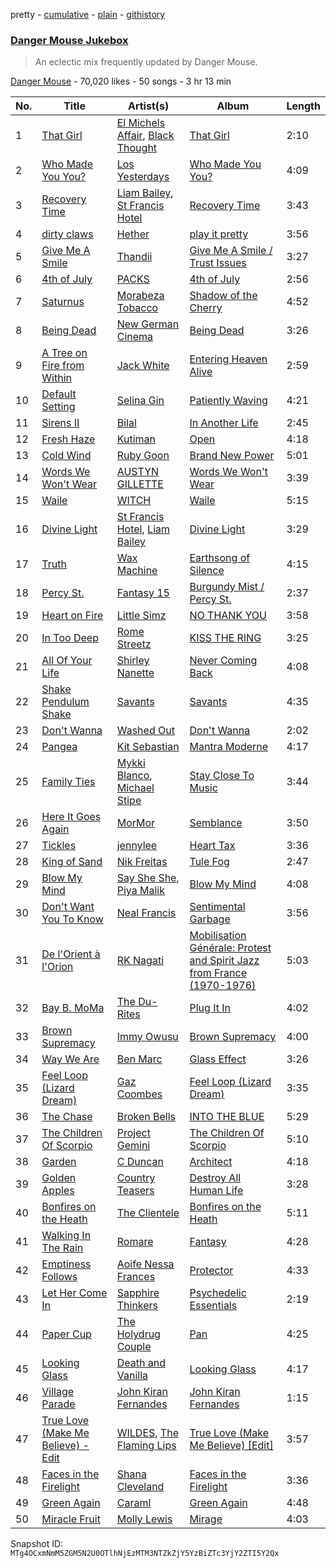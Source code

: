pretty - [cumulative](/playlists/cumulative/1cAHI20k456593GCBNqzw6.md) - [plain](/playlists/plain/1cAHI20k456593GCBNqzw6) - [githistory](https://github.githistory.xyz/mackorone/spotify-playlist-archive/blob/main/playlists/plain/1cAHI20k456593GCBNqzw6)

### [Danger Mouse Jukebox](https://open.spotify.com/playlist/1cAHI20k456593GCBNqzw6)

> An eclectic mix frequently updated by Danger Mouse.

[Danger Mouse](https://open.spotify.com/user/dangermouse_official) - 70,020 likes - 50 songs - 3 hr 13 min

| No. | Title | Artist(s) | Album | Length |
|---|---|---|---|---|
| 1 | [That Girl](https://open.spotify.com/track/0bOLtBY40nRz5j91IRBK5p) | [El Michels Affair](https://open.spotify.com/artist/0cLrgpG3pW4MX4nD8h6qCc), [Black Thought](https://open.spotify.com/artist/6DJEUXZm0e2rAohdoZ5Voo) | [That Girl](https://open.spotify.com/album/35ijJQxoNP5CFPirb2cFZL) | 2:10 |
| 2 | [Who Made You You?](https://open.spotify.com/track/7KzpYHoKk6CT0PBwBgPQzQ) | [Los Yesterdays](https://open.spotify.com/artist/0Hfk4u1LGIA1lLY7yduUfq) | [Who Made You You?](https://open.spotify.com/album/3NPg7S5fTbeY8vav4IEGK7) | 4:09 |
| 3 | [Recovery Time](https://open.spotify.com/track/17d1x0NWlRglnOxnAfqWMm) | [Liam Bailey](https://open.spotify.com/artist/022EiWsch2zvty0qBUksDO), [St Francis Hotel](https://open.spotify.com/artist/5ovQJMniNkE6D4Bwxxqin9) | [Recovery Time](https://open.spotify.com/album/2zkwPbAe8duHRZP62hmg9s) | 3:43 |
| 4 | [dirty claws](https://open.spotify.com/track/4dTnpAfrXeEWuGQt1cA3SF) | [Hether](https://open.spotify.com/artist/5O35zGUolf87RATk2NgSD3) | [play it pretty](https://open.spotify.com/album/7fip95aV1gjbCJBqHoa8lR) | 3:56 |
| 5 | [Give Me A Smile](https://open.spotify.com/track/3TNBIfXlFViatbC1DdfyK7) | [Thandii](https://open.spotify.com/artist/68YD0oUAF8k1NqEFAIx60M) | [Give Me A Smile / Trust Issues](https://open.spotify.com/album/3rpJMentZ5PYGvdpFhh4X1) | 3:27 |
| 6 | [4th of July](https://open.spotify.com/track/4J1ymkFxbFa88QTQ5VM4oF) | [PACKS](https://open.spotify.com/artist/1ZgzpPiODfKa4B9Fkw1dWm) | [4th of July](https://open.spotify.com/album/38MzZWn8pU4IA8pSAdRgA0) | 2:56 |
| 7 | [Saturnus](https://open.spotify.com/track/00prDywHwnS670dcxYZ1TP) | [Morabeza Tobacco](https://open.spotify.com/artist/0zce27eTR25aKpjQ7CvOA7) | [Shadow of the Cherry](https://open.spotify.com/album/3q39MLZ59YkeWDR6KkSfPj) | 4:52 |
| 8 | [Being Dead](https://open.spotify.com/track/0pxePpdqpqC9bAMSp5fecG) | [New German Cinema](https://open.spotify.com/artist/5gssGahmFreA31AlhyKqLK) | [Being Dead](https://open.spotify.com/album/1wlJKfttXxkTetL5oEYVCU) | 3:26 |
| 9 | [A Tree on Fire from Within](https://open.spotify.com/track/5zkPmg2nZSD1rFOJ1kIC4P) | [Jack White](https://open.spotify.com/artist/4FZ3j1oH43e7cukCALsCwf) | [Entering Heaven Alive](https://open.spotify.com/album/4GxhBXlAhfNzI7ehTDmFJ5) | 2:59 |
| 10 | [Default Setting](https://open.spotify.com/track/2DImJ3iyp97ioGJjKcR6Ub) | [Selina Gin](https://open.spotify.com/artist/5gghGLi5wwcWOeDIgnuVoo) | [Patiently Waving](https://open.spotify.com/album/17vVKpaOGjA3HShhQcTMUT) | 4:21 |
| 11 | [Sirens II](https://open.spotify.com/track/3u3aZHNjqQl23lVk0VyFuo) | [Bilal](https://open.spotify.com/artist/4jCbgl5Dmt3uOh8WRQfpPs) | [In Another Life](https://open.spotify.com/album/1nuwSoEwYyUH4kE3wazjk0) | 2:45 |
| 12 | [Fresh Haze](https://open.spotify.com/track/5DmcPcKTCA2jRwOXJk7ovR) | [Kutiman](https://open.spotify.com/artist/0sDJfnuudhMaEmFPvALK2e) | [Open](https://open.spotify.com/album/2CHRb3znRkejzGuYmtybmu) | 4:18 |
| 13 | [Cold Wind](https://open.spotify.com/track/13Wn7y5PDm0Go1H5WA6rXv) | [Ruby Goon](https://open.spotify.com/artist/7cpD6TqMuJBbsQxN9NJcdy) | [Brand New Power](https://open.spotify.com/album/4Gv7Y712eX9xGnxP6psjvM) | 5:01 |
| 14 | [Words We Won't Wear](https://open.spotify.com/track/4Z1F6WOhiYBmcm3kGaE8cd) | [AUSTYN GILLETTE](https://open.spotify.com/artist/6yJQjVEMtTJ1zrC68C0WCs) | [Words We Won't Wear](https://open.spotify.com/album/1hvEgpxamiZv4qFTH0aKSZ) | 3:39 |
| 15 | [Waile](https://open.spotify.com/track/2SQ1RHD0v47oggTFmR68q1) | [WITCH](https://open.spotify.com/artist/0LMkPoi2xIgpOPUSJMftqM) | [Waile](https://open.spotify.com/album/2cYQVweVo4ZuMgIB40YRxl) | 5:15 |
| 16 | [Divine Light](https://open.spotify.com/track/1nfMw1FM2ldyzmriTMcM8a) | [St Francis Hotel](https://open.spotify.com/artist/5ovQJMniNkE6D4Bwxxqin9), [Liam Bailey](https://open.spotify.com/artist/022EiWsch2zvty0qBUksDO) | [Divine Light](https://open.spotify.com/album/78yIDO4tW3kBE5YNUYDkAc) | 3:29 |
| 17 | [Truth](https://open.spotify.com/track/0qnokxqndslkvnFPoRx7y9) | [Wax Machine](https://open.spotify.com/artist/6kZ2grSzDSRhZuB4iiw77G) | [Earthsong of Silence](https://open.spotify.com/album/4b0pXY9LvRSnIQLzBle8tu) | 4:15 |
| 18 | [Percy St.](https://open.spotify.com/track/3NnAxUaN5waMdnz5Zv3zqP) | [Fantasy 15](https://open.spotify.com/artist/3ftdxnGZbwy4XpWZTKRdEH) | [Burgundy Mist / Percy St.](https://open.spotify.com/album/5aVGxCYaobIENdg8V0QNS7) | 2:37 |
| 19 | [Heart on Fire](https://open.spotify.com/track/5OJUTZS9QE2qem6FDsEnOM) | [Little Simz](https://open.spotify.com/artist/6eXZu6O7nAUA5z6vLV8NKI) | [NO THANK YOU](https://open.spotify.com/album/57263zG8Md6XZ9lBUPPYCm) | 3:58 |
| 20 | [In Too Deep](https://open.spotify.com/track/39UU4AyLap5LY9aIPm0X7h) | [Rome Streetz](https://open.spotify.com/artist/7c0zOr4ffb5eteXrxWt7oB) | [KISS THE RING](https://open.spotify.com/album/0JvoIKuIaMFmGeRUmHvvQg) | 3:25 |
| 21 | [All Of Your Life](https://open.spotify.com/track/6nTYKVtoKFxw2wlIxYkuH9) | [Shirley Nanette](https://open.spotify.com/artist/1dHQw2UUeQ8VZtBF8aGF53) | [Never Coming Back](https://open.spotify.com/album/5r4tXNRBktcQ2YbAnotrh4) | 4:08 |
| 22 | [Shake Pendulum Shake](https://open.spotify.com/track/41TRJlbr6D0AlaMclxZITB) | [Savants](https://open.spotify.com/artist/4YUAfxNlkxW9NDI6H9TJHC) | [Savants](https://open.spotify.com/album/2IH0QV6TvUEZ7FFTNFP183) | 4:35 |
| 23 | [Don't Wanna](https://open.spotify.com/track/6zA4gQJ7wYXSLuR3crNzDz) | [Washed Out](https://open.spotify.com/artist/5juOkIIy18sFw9L30syt1Z) | [Don't Wanna](https://open.spotify.com/album/2X8HzOXokVZWzhmJlpMu75) | 2:02 |
| 24 | [Pangea](https://open.spotify.com/track/7temtwzguIVsHoT3ewhnxh) | [Kit Sebastian](https://open.spotify.com/artist/5GSILaXo4yN4umwJK8eBBY) | [Mantra Moderne](https://open.spotify.com/album/2Uo2xIUyu2VRo43IKxrokH) | 4:17 |
| 25 | [Family Ties](https://open.spotify.com/track/1XdxJumaOOzXF5W55Lbpx8) | [Mykki Blanco](https://open.spotify.com/artist/2tSv9mEQSuNVMGr9qjYfkr), [Michael Stipe](https://open.spotify.com/artist/2G1Lyk7bWbBBrtwyl3obNB) | [Stay Close To Music](https://open.spotify.com/album/5Rp7lUCN6NbLirhc505A1j) | 3:44 |
| 26 | [Here It Goes Again](https://open.spotify.com/track/5ENmrKNn9IH3cAXR9EFe4j) | [MorMor](https://open.spotify.com/artist/63vaeIIBKIe9zT91EORVbr) | [Semblance](https://open.spotify.com/album/1CIUceDTCKIYWgSQuj383i) | 3:50 |
| 27 | [Tickles](https://open.spotify.com/track/1n9ndvvSMeycqp7H6TWrhw) | [jennylee](https://open.spotify.com/artist/0YJbZA7Ci73cEk1Ylcukgt) | [Heart Tax](https://open.spotify.com/album/2H2naLbKvhFNvJHrMEH17q) | 3:36 |
| 28 | [King of Sand](https://open.spotify.com/track/0gpvbDNNcKl2zNQQd1PiX8) | [Nik Freitas](https://open.spotify.com/artist/1uru5QIuiv0yD3SG9Um0B6) | [Tule Fog](https://open.spotify.com/album/3Be1xSmgcgCOirZrrbgsnC) | 2:47 |
| 29 | [Blow My Mind](https://open.spotify.com/track/18vFLgoBcvIXsJP7pTX93e) | [Say She She](https://open.spotify.com/artist/1WGb8nCPGJA0RyriSDIQfC), [Piya Malik](https://open.spotify.com/artist/3WjeCzWHSOzMZI2vWXgFZU) | [Blow My Mind](https://open.spotify.com/album/0lGPCXSe5AHUtZRuOXebAR) | 4:08 |
| 30 | [Don't Want You To Know](https://open.spotify.com/track/3IJjf4p7B7qaKnt93zpm6T) | [Neal Francis](https://open.spotify.com/artist/2e5y5Gs5lgnDmiY4TKLsq3) | [Sentimental Garbage](https://open.spotify.com/album/2iiRsnJVF6kpFMA30U6nif) | 3:56 |
| 31 | [De l'Orient à l'Orion](https://open.spotify.com/track/2P8YF8al9jkQSAgw7UpVPm) | [RK Nagati](https://open.spotify.com/artist/3Hce0BHFrIrYuskl5xJa08) | [Mobilisation Générale: Protest and Spirit Jazz from France \(1970\-1976\)](https://open.spotify.com/album/187bgnGKOYs3vhzZX7frdx) | 5:03 |
| 32 | [Bay B\. MoMa](https://open.spotify.com/track/4CIij9ZrXkXeSb6t98dung) | [The Du\-Rites](https://open.spotify.com/artist/2Rui2r6tT4fRIuxZ5vVIpw) | [Plug It In](https://open.spotify.com/album/3j2iWtk1HjZFmjHxROyTJ1) | 4:02 |
| 33 | [Brown Supremacy](https://open.spotify.com/track/4i7VVLBYfliOTMamqoDyF9) | [Immy Owusu](https://open.spotify.com/artist/5gmKrR6QTu7AfVN7u1uPwO) | [Brown Supremacy](https://open.spotify.com/album/0cD2F0faabOqmJWigDoVI4) | 4:00 |
| 34 | [Way We Are](https://open.spotify.com/track/7BL0yd3SW6TgTxPV6ORWQI) | [Ben Marc](https://open.spotify.com/artist/4sxl9xjKCAmzbtkEHf5lkJ) | [Glass Effect](https://open.spotify.com/album/7aGcbrgSOp6pgTC0AQ1oc6) | 3:26 |
| 35 | [Feel Loop \(Lizard Dream\)](https://open.spotify.com/track/5BGuOjWozeohPYPregnhIU) | [Gaz Coombes](https://open.spotify.com/artist/6ho33Vt1tjZyf8m7Z5NZhx) | [Feel Loop \(Lizard Dream\)](https://open.spotify.com/album/0hcjjN6bJHomC3emg1oxP9) | 3:35 |
| 36 | [The Chase](https://open.spotify.com/track/4U5Ey7J8cngm0UhVhOrks8) | [Broken Bells](https://open.spotify.com/artist/6dgwEwnK0YtDfS9XhRwBTG) | [INTO THE BLUE](https://open.spotify.com/album/2CKqapMPL6O0T8cqvFmyVz) | 5:29 |
| 37 | [The Children Of Scorpio](https://open.spotify.com/track/4fT8dxUR5q8V9rP0bxokD4) | [Project Gemini](https://open.spotify.com/artist/71C6JnhPA3aBdHzZXR8XBa) | [The Children Of Scorpio](https://open.spotify.com/album/12H5IiuNCGg9dZFvSdUGms) | 5:10 |
| 38 | [Garden](https://open.spotify.com/track/6K29wnNkv8CHiNlj2hADhU) | [C Duncan](https://open.spotify.com/artist/0x3sTIYnP56TnL6bbyMU2i) | [Architect](https://open.spotify.com/album/7wprD6lT9fLV2BX3YJAtIv) | 4:18 |
| 39 | [Golden Apples](https://open.spotify.com/track/1EyoDMZAg0z3YBZQBW0qyu) | [Country Teasers](https://open.spotify.com/artist/0SAeXDSWQw1qRmwTKh9uoU) | [Destroy All Human Life](https://open.spotify.com/album/4afG07QyZ15SHubFNUBAbt) | 3:28 |
| 40 | [Bonfires on the Heath](https://open.spotify.com/track/5N7KGuHTdWfLXP3am9BwzV) | [The Clientele](https://open.spotify.com/artist/3xZBpeXHkSjTKQIR1OeKN0) | [Bonfires on the Heath](https://open.spotify.com/album/3ZGJ2KzbDoJU9HHsBXJv3A) | 5:11 |
| 41 | [Walking In The Rain](https://open.spotify.com/track/2xnYhXiEC8rV2pO7eCVk6F) | [Romare](https://open.spotify.com/artist/6d1HqiWNEKV9zFqQM9WeYo) | [Fantasy](https://open.spotify.com/album/1rDjHlur6uZheIHpBdmLEF) | 4:28 |
| 42 | [Emptiness Follows](https://open.spotify.com/track/38V6JX4LYUbGpWYYGEH5bb) | [Aoife Nessa Frances](https://open.spotify.com/artist/53HMXaQpXt5m6cBJNO5OFX) | [Protector](https://open.spotify.com/album/3OzEuIWuvblMXQDgKIzxIN) | 4:33 |
| 43 | [Let Her Come In](https://open.spotify.com/track/0eLvnSihOJHMiEvC9sbdxB) | [Sapphire Thinkers](https://open.spotify.com/artist/2TK4jMO0T1H5wMivoFm5ah) | [Psychedelic Essentials](https://open.spotify.com/album/1GVwbdwYDMGNH7X4v7eIbe) | 2:19 |
| 44 | [Paper Cup](https://open.spotify.com/track/6G9BG0vJbh9Uy6GZac45W6) | [The Holydrug Couple](https://open.spotify.com/artist/6ahs4UAnYtpgTHHdiojFHt) | [Pan](https://open.spotify.com/album/5iMRQiWB7WTBaqcDglwNkI) | 4:25 |
| 45 | [Looking Glass](https://open.spotify.com/track/0xgtw5vuO8BXYMUKNhLdCs) | [Death and Vanilla](https://open.spotify.com/artist/7GSTcEvn1BkC3eucAlvBwt) | [Looking Glass](https://open.spotify.com/album/7Krzlq5V8pk9X2DzW3Z8or) | 4:17 |
| 46 | [Village Parade](https://open.spotify.com/track/0u2z0KkUgDsD8sOdJiAyP1) | [John Kiran Fernandes](https://open.spotify.com/artist/232JPWxsAYgjyWN44Udb18) | [John Kiran Fernandes](https://open.spotify.com/album/6iu2RfkICGvAFho7JOeVJC) | 1:15 |
| 47 | [True Love \(Make Me Believe\) \- Edit](https://open.spotify.com/track/03SpYT2RG1eEN0SNXbmVLK) | [WILDES](https://open.spotify.com/artist/0ypTT9UqAU5sZpPo5JZmjR), [The Flaming Lips](https://open.spotify.com/artist/16eRpMNXSQ15wuJoeqguaB) | [True Love \(Make Me Believe\) \[Edit\]](https://open.spotify.com/album/4pvVleOaJxLmXGmlFXqOOE) | 3:57 |
| 48 | [Faces in the Firelight](https://open.spotify.com/track/4NCbTLzqJuvdcEKw9R0wI3) | [Shana Cleveland](https://open.spotify.com/artist/5E6dR5oDjhT39zr1YuXRq0) | [Faces in the Firelight](https://open.spotify.com/album/1UTlMveSCbSoIT6P964YOG) | 3:36 |
| 49 | [Green Again](https://open.spotify.com/track/2w2iYbQq4HjDw1kraCnDDA) | [Caraml](https://open.spotify.com/artist/60Mmm8LfNaNPjTbn20b1cg) | [Green Again](https://open.spotify.com/album/1djc8byesAMHdmPQnezRjz) | 4:48 |
| 50 | [Miracle Fruit](https://open.spotify.com/track/7JM1c8Vn3tl00JPYLcHWN1) | [Molly Lewis](https://open.spotify.com/artist/16eM95zw2t0KRDniuNFKVt) | [Mirage](https://open.spotify.com/album/5bhProSDpcORA4Jw4Ew5JJ) | 4:03 |

Snapshot ID: `MTg4OCxmNmM5ZGM5N2U0OTlhNjEzMTM3NTZkZjY5YzBiZTc3YjY2ZTI5Y2Qx`
